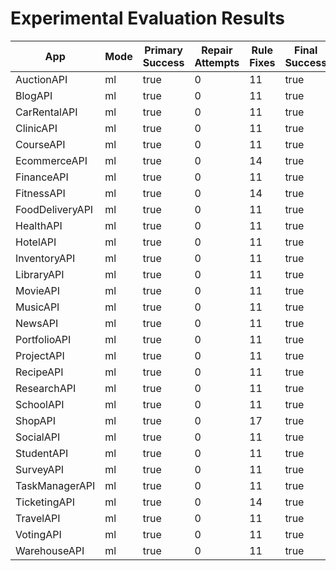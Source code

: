 # Experimental Evaluation Results

| App | Mode | Primary Success | Repair Attempts | Rule Fixes | Final Success | Duration (s) | Coverage (%) | Error |
|-----|------|----------------|----------------|-------------|----------------|---------------|--------------|-------|
| AuctionAPI | ml | true | 0 | 11 | true | 0.08 | 72.2 |  |
| BlogAPI | ml | true | 0 | 11 | true | 0.08 | 72.2 |  |
| CarRentalAPI | ml | true | 0 | 11 | true | 0.11 | 70.2 |  |
| ClinicAPI | ml | true | 0 | 11 | true | 0.11 | 70.2 |  |
| CourseAPI | ml | true | 0 | 11 | true | 0.08 | 72.2 |  |
| EcommerceAPI | ml | true | 0 | 14 | true | 0.17 | 72.2 |  |
| FinanceAPI | ml | true | 0 | 11 | true | 0.20 | 70.2 |  |
| FitnessAPI | ml | true | 0 | 14 | true | 0.10 | 72.2 |  |
| FoodDeliveryAPI | ml | true | 0 | 11 | true | 0.05 | 72.2 |  |
| HealthAPI | ml | true | 0 | 11 | true | 316617.00 | 70.2 |  |
| HotelAPI | ml | true | 0 | 11 | true | 217804.00 | 70.2 |  |
| InventoryAPI | ml | true | 0 | 11 | true | 0.11 | 70.2 |  |
| LibraryAPI | ml | true | 0 | 11 | true | 0.15 | 46.8 |  |
| MovieAPI | ml | true | 0 | 11 | true | 0.11 | 72.2 |  |
| MusicAPI | ml | true | 0 | 11 | true | 635461.00 | 70.2 |  |
| NewsAPI | ml | true | 0 | 11 | true | 0.07 | 70.2 |  |
| PortfolioAPI | ml | true | 0 | 11 | true | 0.14 | 70.2 |  |
| ProjectAPI | ml | true | 0 | 11 | true | 0.08 | 70.2 |  |
| RecipeAPI | ml | true | 0 | 11 | true | 0.08 | 72.2 |  |
| ResearchAPI | ml | true | 0 | 11 | true | 0.08 | 70.2 |  |
| SchoolAPI | ml | true | 0 | 11 | true | 0.10 | 70.2 |  |
| ShopAPI | ml | true | 0 | 17 | true | 0.15 | 70.2 |  |
| SocialAPI | ml | true | 0 | 11 | true | 0.05 | 72.2 |  |
| StudentAPI | ml | true | 0 | 11 | true | 0.07 | 72.2 |  |
| SurveyAPI | ml | true | 0 | 11 | true | 0.07 | 72.2 |  |
| TaskManagerAPI | ml | true | 0 | 11 | true | 0.13 | 70.2 |  |
| TicketingAPI | ml | true | 0 | 14 | true | 0.12 | 70.2 |  |
| TravelAPI | ml | true | 0 | 11 | true | 0.07 | 70.2 |  |
| VotingAPI | ml | true | 0 | 11 | true | 0.04 | 72.2 |  |
| WarehouseAPI | ml | true | 0 | 11 | true | 258539.00 | 70.2 |  |
